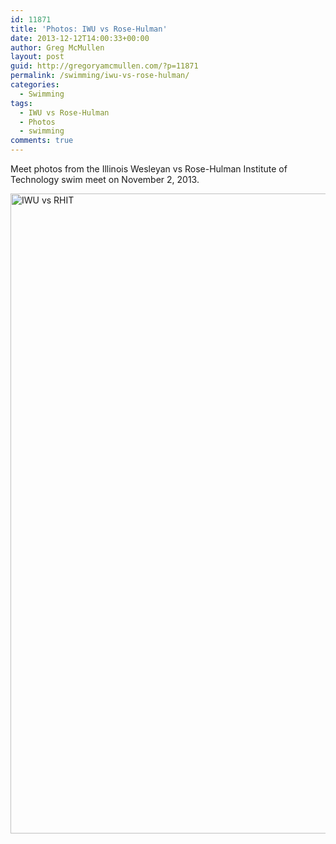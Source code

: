 ```yaml
---
id: 11871
title: 'Photos: IWU vs Rose-Hulman'
date: 2013-12-12T14:00:33+00:00
author: Greg McMullen
layout: post
guid: http://gregoryamcmullen.com/?p=11871
permalink: /swimming/iwu-vs-rose-hulman/
categories:
  - Swimming
tags:
  - IWU vs Rose-Hulman
  - Photos
  - swimming
comments: true
---
```

Meet photos from the Illinois Wesleyan vs Rose-Hulman Institute of Technology swim meet on November 2, 2013.

<a data-flickr-embed="true"  href="https://www.flickr.com/photos/mcmullen_greg/albums/72157666024515985" title="IWU vs RHIT"><img src="https://farm6.staticflickr.com/5504/10662695076_9744ecc062_b.jpg" width="680" height="1024" alt="IWU vs RHIT"></a><script async src="//embedr.flickr.com/assets/client-code.js" charset="utf-8"></script>
